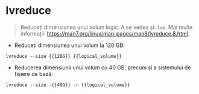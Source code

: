 # lvreduce

> Reduceți dimensiunea unui volum logic.
> A se vedea și: `lvm`.
> Mai multe informații: <https://man7.org/linux/man-pages/man8/lvreduce.8.html>.

- Reduceți dimensiunea unui volum la 120 GB:

`lvreduce --size {{120G}} {{logical_volume}}`

- Reducerea dimensiunii unui volum cu 40 GB, precum și a sistemului de fișiere de bază:

`lvreduce --size -{{40G}} -r {{logical_volume}}`
